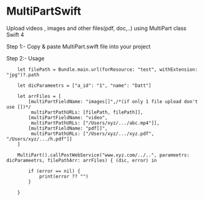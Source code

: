 # MultiPartSwift
Upload videos , images and other files(pdf, doc,..) using MultiPart class Swift 4

Step 1:-  Copy & paste MultiPart.swift file into your project 

Step 2:-  Usage 

        let filePath = Bundle.main.url(forResource: "test", withExtension: "jpg")?.path
        
        let dicParameetrs = ["a_id": "1", "name": "Datt"]
        
        let arrFiles = [
            [multiPartFieldName: "images[]",/*(if only 1 file upload don't use [])*/
             multiPartPathURLs: [filePath, filePath]],
            [multiPartFieldName: "video",
             multiPartPathURLs: ["/Users/xyz/.../abc.mp4"]],
            [multiPartFieldName: "pdf[]",
             multiPartPathURLs: ["/Users/xyz/.../xyz.pdf", "/Users/xyz/.../h.pdf"]]
        ]
        
        MultiPart().callPostWebService("www.xyz.com/../..", parameetrs: dicParameetrs, filePathArr: arrFiles) { (dic, error) in
            
            if (error == nil) {
                print(error ?? "")
            }
            
        }
